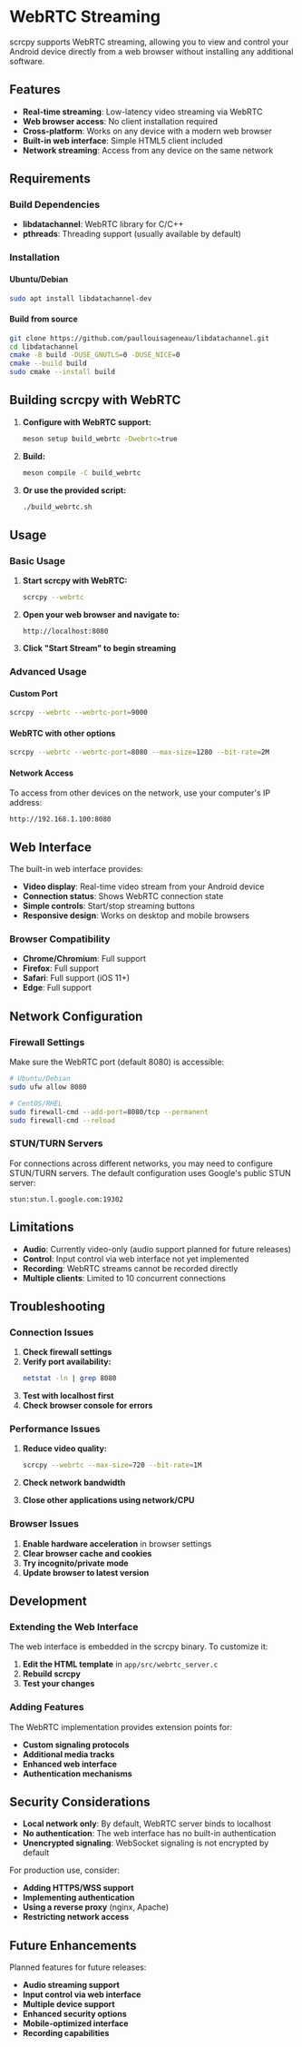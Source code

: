 # WebRTC Streaming

scrcpy supports WebRTC streaming, allowing you to view and control your Android device directly from a web browser without installing any additional software.

## Features

- **Real-time streaming**: Low-latency video streaming via WebRTC
- **Web browser access**: No client installation required
- **Cross-platform**: Works on any device with a modern web browser
- **Built-in web interface**: Simple HTML5 client included
- **Network streaming**: Access from any device on the same network

## Requirements

### Build Dependencies

- **libdatachannel**: WebRTC library for C/C++
- **pthreads**: Threading support (usually available by default)

### Installation

#### Ubuntu/Debian
```bash
sudo apt install libdatachannel-dev
```

#### Build from source
```bash
git clone https://github.com/paullouisageneau/libdatachannel.git
cd libdatachannel
cmake -B build -DUSE_GNUTLS=0 -DUSE_NICE=0
cmake --build build
sudo cmake --install build
```

## Building scrcpy with WebRTC

1. **Configure with WebRTC support:**
   ```bash
   meson setup build_webrtc -Dwebrtc=true
   ```

2. **Build:**
   ```bash
   meson compile -C build_webrtc
   ```

3. **Or use the provided script:**
   ```bash
   ./build_webrtc.sh
   ```

## Usage

### Basic Usage

1. **Start scrcpy with WebRTC:**
   ```bash
   scrcpy --webrtc
   ```

2. **Open your web browser and navigate to:**
   ```
   http://localhost:8080
   ```

3. **Click "Start Stream" to begin streaming**

### Advanced Usage

#### Custom Port
```bash
scrcpy --webrtc --webrtc-port=9000
```

#### WebRTC with other options
```bash
scrcpy --webrtc --webrtc-port=8080 --max-size=1280 --bit-rate=2M
```

#### Network Access
To access from other devices on the network, use your computer's IP address:
```
http://192.168.1.100:8080
```

## Web Interface

The built-in web interface provides:

- **Video display**: Real-time video stream from your Android device
- **Connection status**: Shows WebRTC connection state
- **Simple controls**: Start/stop streaming buttons
- **Responsive design**: Works on desktop and mobile browsers

### Browser Compatibility

- **Chrome/Chromium**: Full support
- **Firefox**: Full support
- **Safari**: Full support (iOS 11+)
- **Edge**: Full support

## Network Configuration

### Firewall Settings

Make sure the WebRTC port (default 8080) is accessible:

```bash
# Ubuntu/Debian
sudo ufw allow 8080

# CentOS/RHEL
sudo firewall-cmd --add-port=8080/tcp --permanent
sudo firewall-cmd --reload
```

### STUN/TURN Servers

For connections across different networks, you may need to configure STUN/TURN servers. The default configuration uses Google's public STUN server:

```
stun:stun.l.google.com:19302
```

## Limitations

- **Audio**: Currently video-only (audio support planned for future releases)
- **Control**: Input control via web interface not yet implemented
- **Recording**: WebRTC streams cannot be recorded directly
- **Multiple clients**: Limited to 10 concurrent connections

## Troubleshooting

### Connection Issues

1. **Check firewall settings**
2. **Verify port availability:**
   ```bash
   netstat -ln | grep 8080
   ```
3. **Test with localhost first**
4. **Check browser console for errors**

### Performance Issues

1. **Reduce video quality:**
   ```bash
   scrcpy --webrtc --max-size=720 --bit-rate=1M
   ```

2. **Check network bandwidth**
3. **Close other applications using network/CPU**

### Browser Issues

1. **Enable hardware acceleration** in browser settings
2. **Clear browser cache and cookies**
3. **Try incognito/private mode**
4. **Update browser to latest version**

## Development

### Extending the Web Interface

The web interface is embedded in the scrcpy binary. To customize it:

1. **Edit the HTML template** in `app/src/webrtc_server.c`
2. **Rebuild scrcpy**
3. **Test your changes**

### Adding Features

The WebRTC implementation provides extension points for:

- **Custom signaling protocols**
- **Additional media tracks**
- **Enhanced web interface**
- **Authentication mechanisms**

## Security Considerations

- **Local network only**: By default, WebRTC server binds to localhost
- **No authentication**: The web interface has no built-in authentication
- **Unencrypted signaling**: WebSocket signaling is not encrypted by default

For production use, consider:

- **Adding HTTPS/WSS support**
- **Implementing authentication**
- **Using a reverse proxy** (nginx, Apache)
- **Restricting network access**

## Future Enhancements

Planned features for future releases:

- **Audio streaming support**
- **Input control via web interface**
- **Multiple device support**
- **Enhanced security options**
- **Mobile-optimized interface**
- **Recording capabilities**